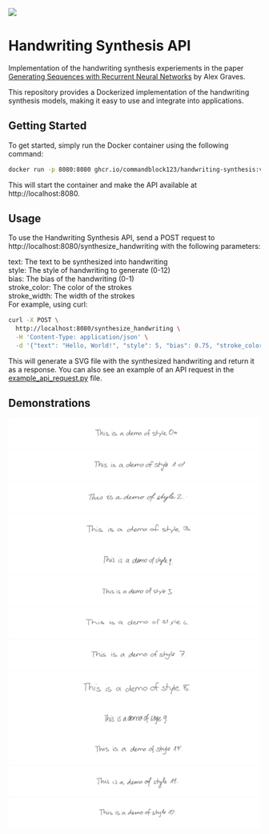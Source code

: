 ![](img/banner.svg)

# Handwriting Synthesis API

Implementation of the handwriting synthesis experiements in the paper <a href="https://arxiv.org/abs/1308.0850">Generating Sequences with Recurrent Neural Networks</a> by Alex Graves.

This repository provides a Dockerized implementation of the handwriting synthesis models, making it easy to use and integrate into applications.

## Getting Started

To get started, simply run the Docker container using the following command:
```bash
docker run -p 8080:8080 ghcr.io/commandblock123/handwriting-synthesis:v1.0.0-alpha
```
This will start the container and make the API available at http://localhost:8080.

## Usage

To use the Handwriting Synthesis API, send a POST request to http://localhost:8080/synthesize_handwriting with the following parameters:

text: The text to be synthesized into handwriting <br>
style: The style of handwriting to generate (0-12) <br>
bias: The bias of the handwriting (0-1) <br>
stroke_color: The color of the strokes <br>
stroke_width: The width of the strokes <br>
For example, using curl:

```bash
curl -X POST \
  http://localhost:8080/synthesize_handwriting \
  -H 'Content-Type: application/json' \
  -d '{"text": "Hello, World!", "style": 5, "bias": 0.75, "stroke_color": "black", "stroke_width": 1}'
```
This will generate a SVG file with the synthesized handwriting and return it as a response. You can also see an example of an API request in the [example_api_request.py](example_api_request.py) file.

## Demonstrations

![](img/style_0.svg)
![](img/style_1.svg)
![](img/style_2.svg)
![](img/style_3.svg)
![](img/style_4.svg)
![](img/style_5.svg)
![](img/style_6.svg)
![](img/style_7.svg)
![](img/style_8.svg)
![](img/style_9.svg)
![](img/style_10.svg)
![](img/style_11.svg)
![](img/style_12.svg)


